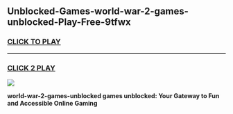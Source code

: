 
## Unblocked-Games-world-war-2-games-unblocked-Play-Free-9tfwx
<h3>
<a href="https://premium76.site?title=world-war-2-games-unblocked&ref=17A">CLICK TO PLAY</a></h3>
<hr>

<h3>
<a href="https://premium76.site?title=world-war-2-games-unblocked&ref=17A">CLICK 2 PLAY</a>
  
</h3>

<a href="https://premium76.site?title=world-war-2-games-unblocked&ref=17A"><img src="https://clearcache.store/games.png"></a>


**world-war-2-games-unblocked games unblocked: Your Gateway to Fun and Accessible Online Gaming**
